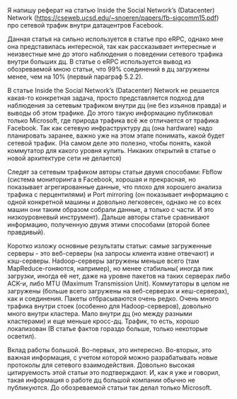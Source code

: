 Я напишу реферат на статью Inside the Social Network’s (Datacenter) Network (https://cseweb.ucsd.edu/~snoeren/papers/fb-sigcomm15.pdf) про сетевой трафик внутри датацентров Facebook.


Данная статья на сильно используется в статье про eRPC, однако мне она представилась интересной, так как рассказывает интересные и неизвестные мне до этого наблюдения о поведении сетевого трафика внутри больших дц. В статье о eRPC используется вывод из обозреваемой мною статьи, что 99% соединений в дц загружены менее, чем на 10% (первый параграф 5.2.2).

В статье Inside the Social Network’s (Datacenter) Network не решается какая-то конкретная задача, просто представляется подход для наблюдения за сетевым трафиком внутри дц (не без изъянов правда) и выводы об этом трафике. До этого такую информацию публиковал только Microsoft, где природа трафика всё же отличается от трафика Facebook. Так как сетевую инфраструктуру дц (она hardware) надо планировать заранее, важно уже на этом этапе понимать, какой будет сетевой трафик. (На самом деле это полезно, чтобы понять, какой коммутатор для какого уровня купить. Никаких открытий в статье о новой архитектуре сети не делается)

Следят за сетевым трафиком авторы статьи двумя способами: Fbflow (система мониторинга в Facebook, хорошая и прекрасная, но показывает агрегированные данные, что плохо для хорошего анализа трафика с перцентилями) и Port mirroring (он показывает информацию с одной конкретной машины и довольно легковесен, однако не со всех машин они таким образом собрали данные, а только с части. И это низкоуровневый инструмент). Дальше авторы статье сравнивают информацию, полученную двумя этими способами (второй более правдивый).

Коротко изложу основные результаты статьи: самые загруженные серверы - это веб-серверы (на запросы клиента извне отвечают) и кэш-серверы. Hadoop-серверы загружены меньше всего (там MapReduce-гоняются, например), но менее стабильны( иногда пик загрузки, иногда её нет, даже на уровне пакетов на таких серверах либо ACK-и, либо MTU (Maximum Transmission Unit). Коммутаторы в целом не загружены (больше всего загружены на веб-серверах и кеш-серверах), как и соединения. Пакеты отбрасываются очень редко. Очень много трафика внутри стоек (особенно для Hadoop-серверов), довольно много внутри кластера. Мало внутри дц (но между разными кластерами) и еще меньше кросс-дц. Трафик, то есть, хорошо локализован (В статье фактов гораздо больше, только некоторые осветил).

Вклад работы большой. Во-первых, это интересно. Во-вторых, это важная информация, с учетом которой можно разрабатывать новые протоколы для сетевого взаимодействия. Довольно высокая цитируемость этой статьи это подтверждают. И, как я уже и говорил, такая информация о работе дц большой компании обычно не публикуются. До обозреваемой статьи так делал только Microsoft.

